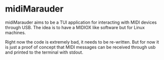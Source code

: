 # midiMarauder
midiMarauder aims to be a TUI application for interacting with MIDI devices through USB. The idea is to have a MIDIOX like software but for Linux machines.

Right now the code is extremely bad, it needs to be re-written. But for now it is just a proof of concept that MIDI messages can be received through usb and printed to the terminal with stdout.

